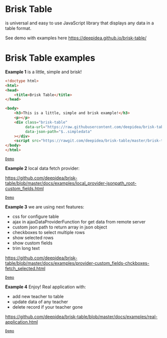 # Brisk Table
is universal and easy to use JavaScript library that displays any data in a table format.

See demo with examples here  https://deepidea.github.io/brisk-table/


# Brisk Table examples

**Example 1** is a little, simple and brisk!

```html
<!doctype html>
<html>
<head>
    <title>Brisk Table</title>
</head>

<body>
    <h3>This is a little, simple and brisk example!</h3>
    <p></p>
    <div class="brisk-table"
         data-url="https://raw.githubusercontent.com/deepidea/brisk-table/master/json-server-db/db.json"
         data-json-path="$..simpledata"
    ></div>
    <script src="https://rawgit.com/deepidea/brisk-table/master/brisk-table.js"></script>
</body>
</html>
```
[`Demo`](https://deepidea.github.io/brisk-table/examples/get-data-from-remote-server.html)


**Example 2** local data fetch provider:

https://github.com/deepidea/brisk-table/blob/master/docs/examples/local_provider-jsonpath_root-custom_fields.html

[`Demo`](https://deepidea.github.io/brisk-table/examples/local_provider-jsonpath_root-custom_fields.html)


**Example 3** we are using next features:
* css for configure table
* ajax in ajaxDataProviderFunction for get data from remote server
* custom json path to return array in json object
* checkboxes to select multiple rows
* show selected rows
* show custom fields
* trim long text

https://github.com/deepidea/brisk-table/blob/master/docs/examples/provider-custom_fields-chckboxes-fetch_selected.html

[`Demo`](https://deepidea.github.io/brisk-table/examples/provider-custom_fields-chckboxes-fetch_selected.html)


**Example 4** Enjoy! Real application with:
* add new teacher to table
* update data of any teacher
* delete record if your teacher gone

https://github.com/deepidea/brisk-table/blob/master/docs/examples/real-application.html

[`Demo`](https://deepidea.github.io/brisk-table/examples/real-application.html)